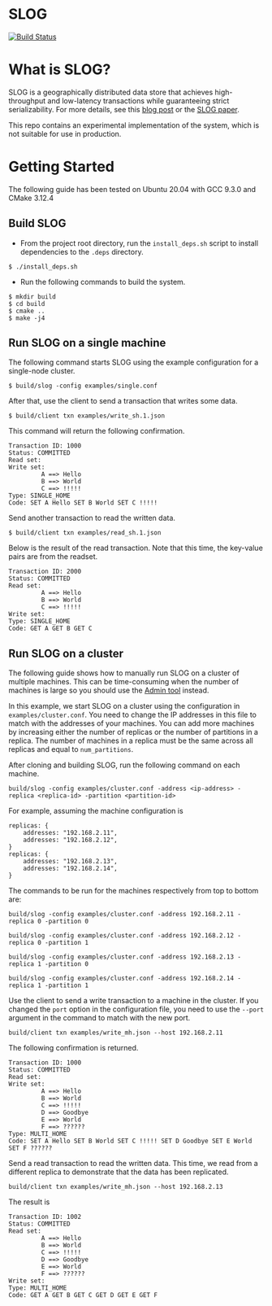 # SLOG

[![Build Status](https://travis-ci.org/ctring/SLOG.svg?branch=master)](https://travis-ci.org/ctring/SLOG)

# What is SLOG?

SLOG is a geographically distributed data store that achieves high-throughput and low-latency transactions while guaranteeing strict serializability. 
For more details, see this [blog post](http://dbmsmusings.blogspot.com/2019/10/introducing-slog-cheating-low-latency.html) or the [SLOG paper](http://www.vldb.org/pvldb/vol12/p1747-ren.pdf).

This repo contains an experimental implementation of the system, which is not suitable for use in production.

# Getting Started 

The following guide has been tested on Ubuntu 20.04 with GCC 9.3.0 and CMake 3.12.4

## Build SLOG

- From the project root directory, run the `install_deps.sh` script to install dependencies to the `.deps` directory.
```
$ ./install_deps.sh
```
- Run the following commands to build the system.
```
$ mkdir build
$ cd build
$ cmake ..
$ make -j4
```

## Run SLOG on a single machine

The following command starts SLOG using the example configuration for a single-node cluster.
```
$ build/slog -config examples/single.conf
```

After that, use the client to send a transaction that writes some data.
```
$ build/client txn examples/write_sh.1.json
```
This command will return the following confirmation.
```
Transaction ID: 1000
Status: COMMITTED
Read set:
Write set:
         A ==> Hello
         B ==> World
         C ==> !!!!!
Type: SINGLE_HOME
Code: SET A Hello SET B World SET C !!!!!
```

Send another transaction to read the written data.
```
$ build/client txn examples/read_sh.1.json
```
Below is the result of the read transaction. Note that this time, the key-value pairs are from the readset.
```
Transaction ID: 2000
Status: COMMITTED
Read set:
         A ==> Hello
         B ==> World
         C ==> !!!!!
Write set:
Type: SINGLE_HOME
Code: GET A GET B GET C
```


## Run SLOG on a cluster

The following guide shows how to manually run SLOG on a cluster of multiple machines. This can be time-consuming when the number of machines is large so you should use the [Admin tool](https://github.com/ctring/SLOG/wiki/Using-the-Admin-tool) instead.

In this example, we start SLOG on a cluster using the configuration in `examples/cluster.conf`. You need to change the IP addresses in this file to match with the addresses of your machines. You can add more machines by increasing either the number of replicas or the number of partitions in a replica. The number of machines in a replica must be the same across all replicas and equal to `num_partitions`.

After cloning and building SLOG, run the following command on each machine.
```
build/slog -config examples/cluster.conf -address <ip-address> -replica <replica-id> -partition <partition-id>
```

For example, assuming the machine configuration is
```
replicas: {
    addresses: "192.168.2.11",
    addresses: "192.168.2.12",
}
replicas: {
    addresses: "192.168.2.13",
    addresses: "192.168.2.14",
}
```

The commands to be run for the machines respectively from top to bottom are:
```
build/slog -config examples/cluster.conf -address 192.168.2.11 -replica 0 -partition 0
``` 

```
build/slog -config examples/cluster.conf -address 192.168.2.12 -replica 0 -partition 1
``` 

```
build/slog -config examples/cluster.conf -address 192.168.2.13 -replica 1 -partition 0
``` 

```
build/slog -config examples/cluster.conf -address 192.168.2.14 -replica 1 -partition 1
```

Use the client to send a write transaction to a machine in the cluster. If you changed the `port` option in the configuration file, you need to use the `--port` argument in the command to match with the new port.
```
build/client txn examples/write_mh.json --host 192.168.2.11
```

The following confirmation is returned.

```
Transaction ID: 1000
Status: COMMITTED
Read set:
Write set:
         A ==> Hello
         B ==> World
         C ==> !!!!!
         D ==> Goodbye
         E ==> World
         F ==> ??????
Type: MULTI_HOME
Code: SET A Hello SET B World SET C !!!!! SET D Goodbye SET E World SET F ??????
```

Send a read transaction to read the written data. This time, we read from a different replica to demonstrate that the data has been replicated.
```
build/client txn examples/write_mh.json --host 192.168.2.13
```
The result is
```
Transaction ID: 1002
Status: COMMITTED
Read set:
         A ==> Hello
         B ==> World
         C ==> !!!!!
         D ==> Goodbye
         E ==> World
         F ==> ??????
Write set:
Type: MULTI_HOME
Code: GET A GET B GET C GET D GET E GET F
```
